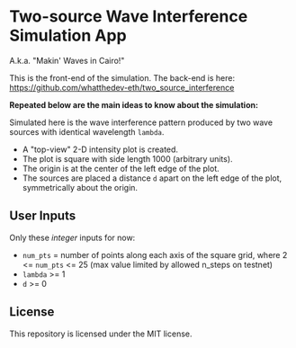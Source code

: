 # Two-source Wave Interference Simulation App

A.k.a. "Makin' Waves in Cairo!"

This is the front-end of the simulation. The back-end is here: 
https://github.com/whatthedev-eth/two_source_interference


**Repeated below are the main ideas to know about the simulation:**

Simulated here is the wave interference pattern produced by two wave sources with identical wavelength `lambda`. 
- A "top-view" 2-D intensity plot is created. 
- The plot is square with side length 1000 (arbitrary units). 
- The origin is at the center of the left edge of the plot. 
- The sources are placed a distance `d` apart on the left edge of the plot, symmetrically about the origin.


## User Inputs

Only these *integer* inputs for now:
- `num_pts` = number of points along each axis of the square grid, where 2 <= `num_pts` <= 25 (max value limited by allowed n_steps on testnet)
- `lambda` >= 1
- `d` >= 0


## License

This repository is licensed under the MIT license.